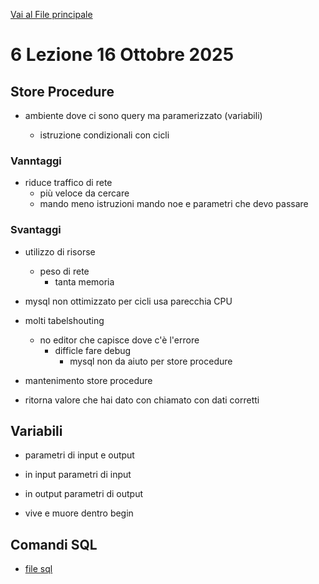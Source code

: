 [Vai al File principale](../../Readme.md)

# 6 Lezione 16 Ottobre 2025

## Store Procedure

- ambiente dove ci sono query ma paramerizzato (variabili)

  - istruzione condizionali con cicli

### Vanntaggi

- riduce traffico di rete
  - più veloce da cercare
  - mando meno istruzioni mando noe e parametri che devo passare

### Svantaggi

- utilizzo di risorse
  - peso di rete
    - tanta memoria
- mysql non ottimizzato per cicli usa parecchia CPU
- molti tabelshouting 
  - no editor che capisce dove c'è l'errore 
    - difficle fare debug 
      - mysql non da aiuto per store procedure
- mantenimento store procedure

- ritorna valore che hai dato con chiamato con dati corretti

## Variabili

- parametri di input e output

- in input parametri di input
- in output parametri di output

- vive e muore dentro begin

## Comandi SQL

- [file sql](SQL/file.sql)
